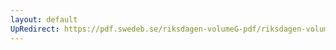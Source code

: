 ```yaml
---
layout: default
UpRedirect: https://pdf.swedeb.se/riksdagen-volumeG-pdf/riksdagen-volumeG-pdf/data/199596/reg_199596/reg_199596_0147.pdf
---
```

